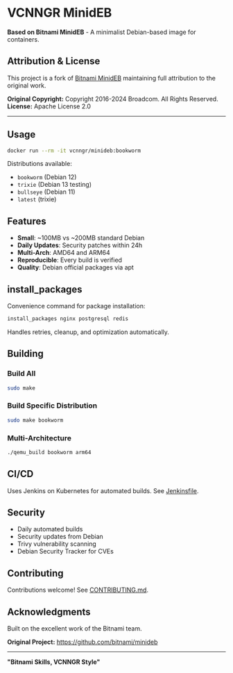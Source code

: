# VCNNGR MinidEB

**Based on Bitnami MinidEB** - A minimalist Debian-based image for containers.

## Attribution & License

This project is a fork of [Bitnami MinidEB](https://github.com/bitnami/minideb) maintaining full attribution to the original work.

**Original Copyright:** Copyright 2016-2024 Broadcom. All Rights Reserved.  
**License:** Apache License 2.0

---

## Usage

```bash
docker run --rm -it vcnngr/minideb:bookworm
```

Distributions available:
- `bookworm` (Debian 12)
- `trixie` (Debian 13 testing)
- `bullseye` (Debian 11)
- `latest` (trixie)

## Features

- **Small**: ~100MB vs ~200MB standard Debian
- **Daily Updates**: Security patches within 24h
- **Multi-Arch**: AMD64 and ARM64
- **Reproducible**: Every build is verified
- **Quality**: Debian official packages via apt

## install_packages

Convenience command for package installation:

```bash
install_packages nginx postgresql redis
```

Handles retries, cleanup, and optimization automatically.

## Building

### Build All
```bash
sudo make
```

### Build Specific Distribution
```bash
sudo make bookworm
```

### Multi-Architecture
```bash
./qemu_build bookworm arm64
```

## CI/CD

Uses Jenkins on Kubernetes for automated builds. See [Jenkinsfile](Jenkinsfile).

## Security

- Daily automated builds
- Security updates from Debian
- Trivy vulnerability scanning
- Debian Security Tracker for CVEs

## Contributing

Contributions welcome! See [CONTRIBUTING.md](CONTRIBUTING.md).

## Acknowledgments

Built on the excellent work of the Bitnami team.

**Original Project:** https://github.com/bitnami/minideb

---

**"Bitnami Skills, VCNNGR Style"**
